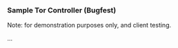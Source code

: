 ### Sample Tor Controller (Bugfest)

Note: for demonstration purposes only, and client testing.

...
